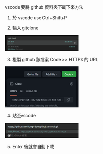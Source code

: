 vscode 要將 github 資料夾下載下來方法

1. 於 vscode use Ctrl+Shift+P

2. 輸入 gitclone
<img src="https://github.com/Jump-Bow/github_tutorial/blob/main/vscomand_gitclone.png" width="240">

3. 複製 github 該檔案 Code >> HTTPS 的 URL
<img src="https://github.com/Jump-Bow/github_tutorial/blob/main/get_github_URL.png" width="240">

4. 貼至vscode
<img src="https://github.com/Jump-Bow/github_tutorial/blob/main/past_URL.png" width="240">

5. Enter 後就會自動下載



